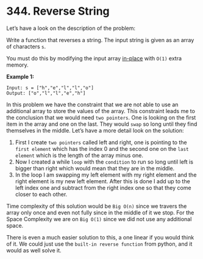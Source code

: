 # 344. Reverse String

Let’s have a look on the description of the problem:

Write a function that reverses a string. The input string is given as an array of characters `s`.

You must do this by modifying the input array [in-place](https://en.wikipedia.org/wiki/In-place_algorithm) with `O(1)` extra memory.

**Example 1:**

```
Input: s = ["h","e","l","l","o"]
Output: ["o","l","l","e","h"]
```

In this problem we have the constraint that we are not able to use an additional array to store the values of the array. This constraint leads me to the conclusion that we would need `two pointers`. One is looking on the first item in the array and one on the last. They would `swap` so long until they find themselves in the middle. Let’s have a more detail look on the solution:

1. First I create `two pointers` called left and right, one is pointing to the `first element` which has the index 0 and the second one on the `last element` which is the length of the array minus one.
2. Now I created a while `loop` with the `condition` to run so long until left is bigger than right which would mean that they are in the middle.
3. In the loop I am swapping my left element with my right element and the right element is my new left element. After this is done I add up to the left index one and subtract from the right index one so that they come closer to each other.

Time complexity of this solution would be `Big O(n)` since we travers the array only once and even not fully since in the middle of it we stop. For the Space Complexity we are on `Big O(1)` since we did not use any additional space.

There is even a much easier solution to this, a one linear if you would think of it.
We could just use the `built-in reverse function` from python, and it would as well solve it.
